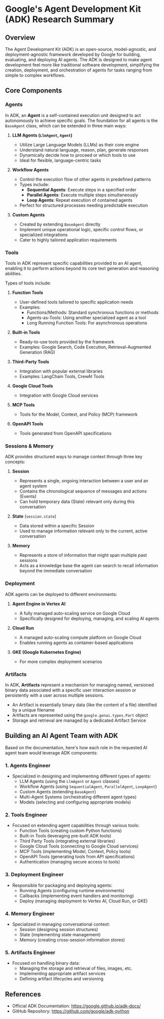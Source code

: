 # Google's Agent Development Kit (ADK) Research Summary

## Overview

The Agent Development Kit (ADK) is an open-source, model-agnostic, and deployment-agnostic framework developed by Google for building, evaluating, and deploying AI agents. The ADK is designed to make agent development feel more like traditional software development, simplifying the creation, deployment, and orchestration of agents for tasks ranging from simple to complex workflows.

## Core Components

### Agents

In ADK, an **Agent** is a self-contained execution unit designed to act autonomously to achieve specific goals. The foundation for all agents is the `BaseAgent` class, which can be extended in three main ways:

1. **LLM Agents (`LlmAgent`, `Agent`)**
   - Utilize Large Language Models (LLMs) as their core engine
   - Understand natural language, reason, plan, generate responses
   - Dynamically decide how to proceed or which tools to use
   - Ideal for flexible, language-centric tasks

2. **Workflow Agents**
   - Control the execution flow of other agents in predefined patterns
   - Types include:
     - **Sequential Agents**: Execute steps in a specified order
     - **Parallel Agents**: Execute multiple steps simultaneously
     - **Loop Agents**: Repeat execution of contained agents
   - Perfect for structured processes needing predictable execution

3. **Custom Agents**
   - Created by extending `BaseAgent` directly
   - Implement unique operational logic, specific control flows, or specialized integrations
   - Cater to highly tailored application requirements

### Tools

Tools in ADK represent specific capabilities provided to an AI agent, enabling it to perform actions beyond its core text generation and reasoning abilities.

Types of tools include:

1. **Function Tools**
   - User-defined tools tailored to specific application needs
   - Examples:
     - Functions/Methods: Standard synchronous functions or methods
     - Agents-as-Tools: Using another specialized agent as a tool
     - Long Running Function Tools: For asynchronous operations

2. **Built-in Tools**
   - Ready-to-use tools provided by the framework
   - Examples: Google Search, Code Execution, Retrieval-Augmented Generation (RAG)

3. **Third-Party Tools**
   - Integration with popular external libraries
   - Examples: LangChain Tools, CrewAI Tools

4. **Google Cloud Tools**
   - Integration with Google Cloud services

5. **MCP Tools**
   - Tools for the Model, Context, and Policy (MCP) framework

6. **OpenAPI Tools**
   - Tools generated from OpenAPI specifications

### Sessions & Memory

ADK provides structured ways to manage context through three key concepts:

1. **Session**
   - Represents a single, ongoing interaction between a user and an agent system
   - Contains the chronological sequence of messages and actions (Events)
   - Can hold temporary data (State) relevant only during this conversation

2. **State** (`session.state`)
   - Data stored within a specific Session
   - Used to manage information relevant only to the current, active conversation

3. **Memory**
   - Represents a store of information that might span multiple past sessions
   - Acts as a knowledge base the agent can search to recall information beyond the immediate conversation

### Deployment

ADK agents can be deployed to different environments:

1. **Agent Engine in Vertex AI**
   - A fully managed auto-scaling service on Google Cloud
   - Specifically designed for deploying, managing, and scaling AI agents

2. **Cloud Run**
   - A managed auto-scaling compute platform on Google Cloud
   - Enables running agents as container-based applications

3. **GKE (Google Kubernetes Engine)**
   - For more complex deployment scenarios

### Artifacts

In ADK, **Artifacts** represent a mechanism for managing named, versioned binary data associated with a specific user interaction session or persistently with a user across multiple sessions.

- An Artifact is essentially binary data (like the content of a file) identified by a unique filename
- Artifacts are represented using the `google.genai.types.Part` object
- Storage and retrieval are managed by a dedicated Artifact Service

## Building an AI Agent Team with ADK

Based on the documentation, here's how each role in the requested AI agent team would leverage ADK components:

### 1. Agents Engineer
- Specialized in designing and implementing different types of agents:
  - LLM Agents (using the `LlmAgent` or `Agent` classes)
  - Workflow Agents (using `SequentialAgent`, `ParallelAgent`, `LoopAgent`)
  - Custom Agents (extending `BaseAgent`)
  - Multi-Agent Systems (orchestrating different agent types)
  - Models (selecting and configuring appropriate models)

### 2. Tools Engineer
- Focused on extending agent capabilities through various tools:
  - Function Tools (creating custom Python functions)
  - Built-in Tools (leveraging pre-built ADK tools)
  - Third Party Tools (integrating external libraries)
  - Google Cloud Tools (connecting to Google Cloud services)
  - MCP Tools (implementing Model, Context, Policy tools)
  - OpenAPI Tools (generating tools from API specifications)
  - Authentication (managing secure access to tools)

### 3. Deployment Engineer
- Responsible for packaging and deploying agents:
  - Running Agents (configuring runtime environments)
  - Callbacks (implementing event handlers and monitoring)
  - Deploy (managing deployment to Vertex AI, Cloud Run, or GKE)

### 4. Memory Engineer
- Specialized in managing conversational context:
  - Session (designing session structures)
  - State (implementing state management)
  - Memory (creating cross-session information stores)

### 5. Artifacts Engineer
- Focused on handling binary data:
  - Managing the storage and retrieval of files, images, etc.
  - Implementing appropriate artifact services
  - Defining artifact lifecycles and versioning

## References

- Official ADK Documentation: https://google.github.io/adk-docs/
- GitHub Repository: https://github.com/google/adk-python